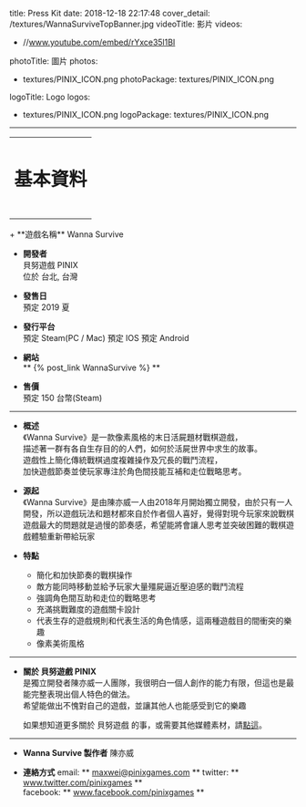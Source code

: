 title: Press Kit
date: 2018-12-18 22:17:48
cover_detail: /textures/WannaSurviveTopBanner.jpg
videoTitle: 影片
videos: 
- //www.youtube.com/embed/rYxce35l1BI

photoTitle: 圖片
photos: 
- textures/PINIX_ICON.png
photoPackage: textures/PINIX_ICON.png

logoTitle: Logo
logos:
- textures/PINIX_ICON.png
logoPackage: textures/PINIX_ICON.png
---
<table>
	<td><h1>基本資料<h1></td>
</table>
+ **遊戲名稱**  
Wanna Survive

+ **開發者**  
貝努遊戲 PINIX  
位於 台北, 台灣   

+ **發售日**  
預定 2019 夏

+ **發行平台**  
預定 Steam(PC / Mac)  <!--要更新連結-->
預定 IOS
預定 Android

+ **網站**  
** {% post_link WannaSurvive %} **

+ **售價**  
預定 150 台幣(Steam)
---
+ **概述**  
《Wanna Survive》是一款像素風格的末日活屍題材戰棋遊戲，  
描述著一群有各自生存目的的人們，如何於活屍世界中求生的故事。  
遊戲性上簡化傳統戰棋過度複雜操作及冗長的戰鬥流程，  
加快遊戲節奏並使玩家專注於角色間技能互補和走位戰略思考。

+ **源起**  
《Wanna Survive》是由陳亦威一人由2018年月開始獨立開發，由於只有一人開發，所以遊戲玩法和題材都來自於作者個人喜好，覺得對現今玩家來說戰棋遊戲最大的問題就是過慢的節奏感，希望能將會讓人思考並突破困難的戰棋遊戲體驗重新帶給玩家

+ **特點**
	+ 簡化和加快節奏的戰棋操作
	+ 敵方能同時移動並給予玩家大量殭屍逼近壓迫感的戰鬥流程
	+ 強調角色間互助和走位的戰略思考
	+ 充滿挑戰難度的遊戲關卡設計
	+ 代表生存的遊戲規則和代表生活的角色情感，這兩種遊戲目的間衝突的樂趣
	+ 像素美術風格

---
<!--獎項 和 認可-->
<!--相關報導-->
+ **關於 貝努遊戲 PINIX**  
是獨立開發者陳亦威一人團隊，我很明白一個人創作的能力有限，但這也是最能完整表現出個人特色的做法。  
希望能做出不愧對自己的遊戲，並讓其他人也能感受到它的樂趣  

	如果想知道更多關於 貝努遊戲 的事，或需要其他媒體素材，請[點這](http://www.pinixgames.com/PressKit/)。  

---
+ **Wanna Survive 製作者**
陳亦威

+ **連絡方式**
email: ** maxwei@pinixgames.com **
twitter: ** www.twitter.com/pinixgames **  
facebook: ** www.facebook.com/pinixgames **

	